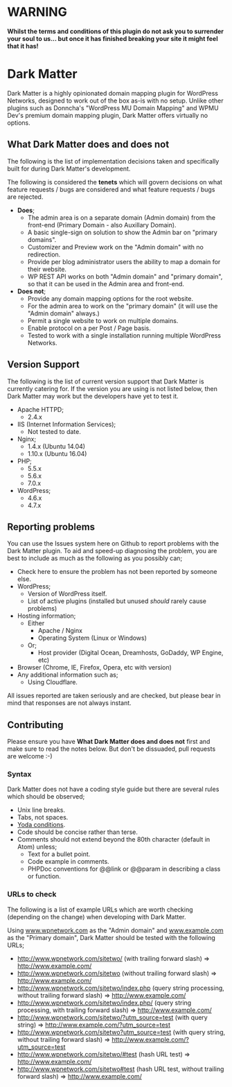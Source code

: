 # WARNING

**Whilst the terms and conditions of this plugin do not ask you to surrender
your soul to us... but once it has finished breaking your site it might feel
that it has!**

# Dark Matter

Dark Matter is a highly opinionated domain mapping plugin for WordPress
Networks, designed to work out of the box as-is with no setup. Unlike other
plugins such as Donncha's "WordPress MU Domain Mapping" and WPMU Dev's premium
domain mapping plugin, Dark Matter offers virtually no options.

## What Dark Matter does and does not

The following is the list of implementation decisions taken and specifically
built for during Dark Matter's development.

The following is considered the **tenets** which will govern decisions on what
feature requests / bugs are considered and what feature requests / bugs are
rejected.

* **Does**;
  * The admin area is on a separate domain (Admin domain) from the front-end (Primary Domain - also Auxillary Domain).
  * A basic single-sign on solution to show the Admin bar on "primary domains".
  * Customizer and Preview work on the "Admin domain" with no redirection.
  * Provide per blog administrator users the ability to map a domain for their website.
  * WP REST API works on both "Admin domain" and "primary domain", so that it can be used in the Admin area and front-end.
* **Does not**;
  * Provide any domain mapping options for the root website.
  * For the admin area to work on the "primary domain" (it will use the "Admin domain" always.)
  * Permit a single website to work on multiple domains.
  * Enable protocol on a per Post / Page basis.
  * Tested to work with a single installation running multiple WordPress Networks.

## Version Support

The following is the list of current version support that Dark Matter is
currently catering for. If the version you are using is not listed below, then
Dark Matter may work but the developers have yet to test it.

* Apache HTTPD;
  * 2.4.x
* IIS (Internet Information Services);
  * Not tested to date.
* Nginx;
  * 1.4.x (Ubuntu 14.04)
  * 1.10.x (Ubuntu 16.04)
* PHP;
  * 5.5.x
  * 5.6.x
  * 7.0.x
* WordPress;
  * 4.6.x
  * 4.7.x

## Reporting problems

You can use the Issues system here on Github to report problems with the Dark
Matter plugin. To aid and speed-up diagnosing the problem, you are best to
include as much as the following as you possibly can;

* Check here to ensure the problem has not been reported by someone else.
* WordPress;
  * Version of WordPress itself.
  * List of active plugins (installed but unused _should_ rarely cause problems)
* Hosting information;
  * Either
    * Apache / Nginx
    * Operating System (Linux or Windows)
  * Or;
    * Host provider (Digital Ocean, Dreamhosts, GoDaddy, WP Engine, etc)
* Browser (Chrome, IE, Firefox, Opera, etc with version)
* Any additional information such as;
  * Using Cloudflare.

All issues reported are taken seriously and are checked, but please bear in mind
that responses are not always instant.

## Contributing

Please ensure you have **What Dark Matter does and does not** first and make
sure to read the notes below. But don't be dissuaded, pull requests are welcome
:-)

### Syntax

Dark Matter does not have a coding style guide but there are several rules which
should be observed;

* Unix line breaks.
* Tabs, not spaces.
* [Yoda conditions](https://en.wikipedia.org/wiki/Yoda_conditions).
* Code should be concise rather than terse.
* Comments should not extend beyond the 80th character (default in Atom) unless;
  * Text for a bullet point.
  * Code example in comments.
  * PHPDoc conventions for @@link or @@param in describing a class or function.

### URLs to check

The following is a list of example URLs which are worth checking (depending on
the change) when developing with Dark Matter.

Using www.wpnetwork.com as the "Admin domain" and www.example.com as the
"Primary domain", Dark Matter should be tested with the following URLs;

* http://www.wpnetwork.com/sitetwo/ (with trailing forward slash) => http://www.example.com/
* http://www.wpnetwork.com/sitetwo (without trailing forward slash) => http://www.example.com/
* http://www.wpnetwork.com/sitetwo/index.php (query string processing, without trailing forward slash) => http://www.example.com/
* http://www.wpnetwork.com/sitetwo/index.php/ (query string processing, with trailing forward slash) => http://www.example.com/
* http://www.wpnetwork.com/sitetwo/?utm_source=test (with query string) => http://www.example.com/?utm_source=test
* http://www.wpnetwork.com/sitetwo?utm_source=test (with query string, without trailing forward slash) => http://www.example.com/?utm_source=test
* http://www.wpnetwork.com/sitetwo/#test (hash URL test) => http://www.example.com/
* http://www.wpnetwork.com/sitetwo#test (hash URL test, without trailing forward slash) => http://www.example.com/
